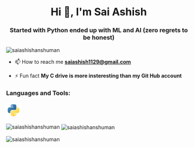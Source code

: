 <h1 align="center">Hi 👋, I'm Sai Ashish</h1>
<h3 align="center">Started with Python ended up with ML and AI (zero regrets to be honest)</h3>

<p align="left"> <img src="https://komarev.com/ghpvc/?username=saiashishanshuman&label=Profile%20views&color=0e75b6&style=flat" alt="saiashishanshuman" /> </p>

- 📫 How to reach me **saiashish1129@gmail.com**

- ⚡ Fun fact **My C drive is more insteresting than my Git Hub account**


<h3 align="left">Languages and Tools:</h3>
<p align="left"> <a href="https://www.python.org" target="_blank"> <img src="https://raw.githubusercontent.com/devicons/devicon/master/icons/python/python-original.svg" alt="python" width="40" height="40"/> </a> </p>

<p><img align="left" src="https://github-readme-stats.vercel.app/api/top-langs?username=saiashishanshuman&show_icons=true&locale=en&layout=compact" alt="saiashishanshuman" /></p>

<p>&nbsp;<img align="center" src="https://github-readme-stats.vercel.app/api?username=saiashishanshuman&show_icons=true&locale=en" alt="saiashishanshuman" /></p>

<p><img align="center" src="https://github-readme-streak-stats.herokuapp.com/?user=saiashishanshuman&" alt="saiashishanshuman" /></p>


